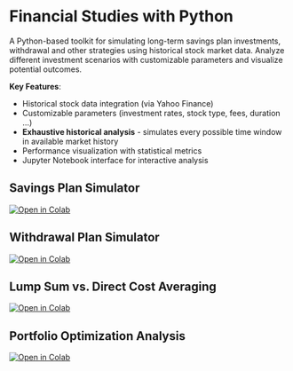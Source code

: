 # Financial Studies with Python

A Python-based toolkit for simulating long-term savings plan investments, withdrawal and other strategies using historical stock market data. Analyze different investment scenarios with customizable parameters and visualize potential outcomes.

**Key Features**:
- Historical stock data integration (via Yahoo Finance)
- Customizable parameters (investment rates, stock type, fees, duration ...)
- **Exhaustive historical analysis** - simulates every possible time window in available market history
- Performance visualization with statistical metrics
- Jupyter Notebook interface for interactive analysis

## Savings Plan Simulator
[![Open in Colab](https://colab.research.google.com/assets/colab-badge.svg)](https://colab.research.google.com/github/nezmotic/financial_studies/blob/master/notebooks/savings_plan.ipynb)

## Withdrawal Plan Simulator
[![Open in Colab](https://colab.research.google.com/assets/colab-badge.svg)](https://colab.research.google.com/github/nezmotic/financial_studies/blob/master/notebooks/withdrawal_plan.ipynb)

## Lump Sum vs. Direct Cost Averaging
[![Open in Colab](https://colab.research.google.com/assets/colab-badge.svg)](https://colab.research.google.com/github/nezmotic/financial_studies/blob/master/notebooks/lumpsum_vs_dca.ipynb)

## Portfolio Optimization Analysis
[![Open in Colab](https://colab.research.google.com/assets/colab-badge.svg)](https://colab.research.google.com/github/nezmotic/financial_studies/blob/master/notebooks/portfolio_optimization.ipynb)

